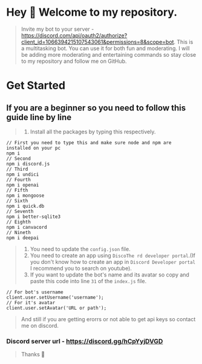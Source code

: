# Hey 👋 Welcome to my repository.
> Invite my bot to your server - https://discord.com/api/oauth2/authorize?client_id=1066394215107543061&permissions=8&scope=bot.
> This is a multitasking bot.
> You can use it for both fun and moderating.
> I will be adding more moderating and entertaining commands so stay close to my repository and follow me on GitHub.
# Get Started
## If you are a beginner so you need to follow this guide line by line
> 1. Install all the packages by typing this respectively.
```
// First you need to type this and make sure node and npm are installed on your pc
npm i
// Second
npm i discord.js
// Third
npm i undici
// Fourth
npm i openai
// Fifth
npm i mongoose
// Sixth
npm i quick.db
// Seventh
npm i better-sqlite3
// Eighth
npm i canvacord
// Nineth
npm i deepai
```
> 1. You need to update the `config.json` file.
> 2. You need to create an app using `DiscoThe rd developer portal`.(If you don't know how to create an app in `Discord Developer portal` I recommend you to search on youtube).
> 3. If you want to update the bot's name and its avatar so copy and paste this code into line `31` of the `index.js` file.
```
// For bot's username
client.user.setUsername('username');
// For it's avatar
client.user.setAvatar('URL or path');
```
> And still if you are getting erorrs or not able to get api keys so contact me on discord.
### Discord server url - https://discord.gg/hCpYyjDVGD
>Thanks 💖
